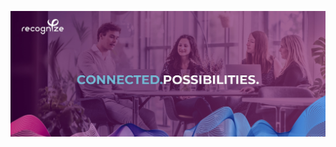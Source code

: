 ![Decorative image showing the Recognize logo with the caption connected posibilities.](assets/github-page-header.jpg)
